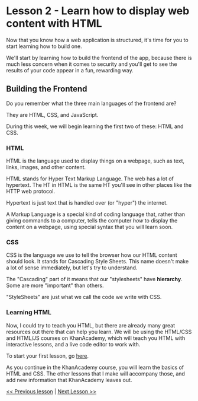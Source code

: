 # Lesson 2 - Learn how to display web content with HTML
Now that you know how a web application is structured, it's time for you to start learning how to build one.

We'll start by learning how to build the frontend of the app, because there is much less concern when it comes to security and you'll get to see the results of your code appear in a fun, rewarding way. 

## Building the Frontend
Do you remember what the three main languages of the frontend are?

They are HTML, CSS, and JavaScript. 

During this week, we will begin learning the first two of these: HTML and CSS.

### HTML
HTML is the language used to display things on a webpage, such as text, links, images, and other content.

HTML stands for Hyper Text Markup Language.
The web has a lot of hypertext. The HT  in HTML is the same HT you'll see in other places like the HTTP web protocol.

Hypertext is just text that is handled over (or "hyper") the internet.

A Markup Language is a special kind of coding language that, rather than giving commands to a computer, tells the computer *how* to display the content on a webpage, using special syntax that you will learn soon.

### CSS
CSS is the language we use to tell the browser how our HTML content should look. It stands for Cascading Style Sheets. This name doesn't make a lot of sense immediately, but let's try to understand.

The "Cascading" part of it means that our "stylesheets" have __hierarchy__. Some are more "important" than others.

"StyleSheets" are just what we call the code we write with CSS.

### Learning HTML
Now, I could try to teach you HTML, but there are already many great resources out there that can help you learn. We will be using the HTML/CSS and HTML/JS courses on KhanAcademy, which will teach you HTML with interactive lessons, and a live code editor to work with.

To start your first lesson, go [here](https://www.khanacademy.org/computing/computer-programming/html-css/intro-to-html/v/making-webpages-intro).

As you continue in the KhanAcademy course, you will learn the basics of HTML and CSS. The other lessons that I make will accompany those, and add new information that KhanAcademy leaves out.

[<< Previous lesson](lesson1.md) | [Next Lesson >>](lesson3.md)
